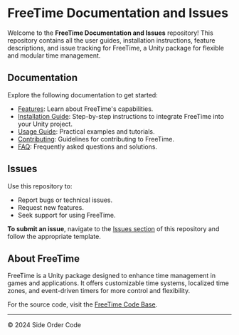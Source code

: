 # FreeTime Documentation and Issues

Welcome to the **FreeTime Documentation and Issues** repository! This repository contains all the user guides, installation instructions, feature descriptions, and issue tracking for FreeTime, a Unity package for flexible and modular time management.

## Documentation

Explore the following documentation to get started:

- [Features](docs/features.html): Learn about FreeTime's capabilities.
- [Installation Guide](docs/installation.html): Step-by-step instructions to integrate FreeTime into your Unity project.
- [Usage Guide](docs/usage.html): Practical examples and tutorials.
- [Contributing](docs/contributing.html): Guidelines for contributing to FreeTime.
- [FAQ](docs/faq.html): Frequently asked questions and solutions.

## Issues

Use this repository to:
- Report bugs or technical issues.
- Request new features.
- Seek support for using FreeTime.

**To submit an issue**, navigate to the [Issues section](https://github.com/yourusername/freetime-docs/issues) of this repository and follow the appropriate template.

## About FreeTime

FreeTime is a Unity package designed to enhance time management in games and applications. It offers customizable time systems, localized time zones, and event-driven timers for more control and flexibility.

For the source code, visit the [FreeTime Code Base](https://github.com/side-order-code/freetime).

---
&copy; 2024 Side Order Code

